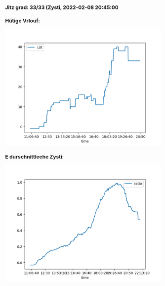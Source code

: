 ### Jitz grad: 33/33 (Zysti, 2022-02-08 20:45:00

### Hütige Vrlouf:
![Graph](Today.png)

### E durschnittleche Zysti:
![Graph](Zysti.png)